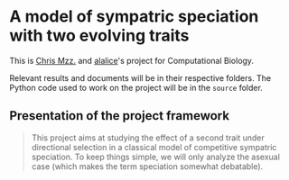 # A model of sympatric speciation with two evolving traits

This is [Chris Mzz.](https://github.com/ChrisMzz) and [alalice](https://github.com/alalice)'s project for Computational Biology.

Relevant results and documents will be in their respective folders. The Python code used to work on the project will be in the `source` folder.

## Presentation of the project framework

> This project aims at studying the effect of a second trait under directional selection in a classical model of competitive sympatric speciation. To keep things simple, we will only analyze the asexual case (which makes the term speciation somewhat debatable).





